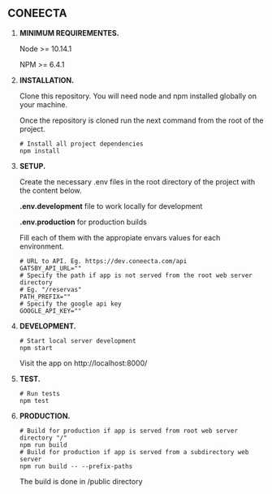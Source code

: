 ## CONEECTA

1.  **MINIMUM REQUIREMENTES.**

    Node >= 10.14.1

    NPM >= 6.4.1

1.  **INSTALLATION.**

    Clone this repository. You will need node and npm installed globally on your machine.

    Once the repository is cloned run the next command from the root of the project.

    ```shell
    # Install all project dependencies
    npm install
    ```

1.  **SETUP.**

    Create the necessary .env files in the root directory of the project with the content below.

    **.env.development** file to work locally for development

    **.env.production** for production builds

    Fill each of them with the appropiate envars values for each environment.

    ```shell
    # URL to API. Eg. https://dev.coneecta.com/api
    GATSBY_API_URL=""
    # Specify the path if app is not served from the root web server directory
    # Eg. "/reservas"
    PATH_PREFIX=""
    # Specify the google api key
    GOOGLE_API_KEY=""
    ```

1.  **DEVELOPMENT.**

    ```shell
    # Start local server development
    npm start
    ```

    Visit the app on http://localhost:8000/

1.  **TEST.**

    ```shell
    # Run tests
    npm test
    ```

1.  **PRODUCTION.**

    ```shell
    # Build for production if app is served from root web server directory "/"
    npm run build
    # Build for production if app is served from a subdirectory web server
    npm run build -- --prefix-paths
    ```

    The build is done in /public directory
